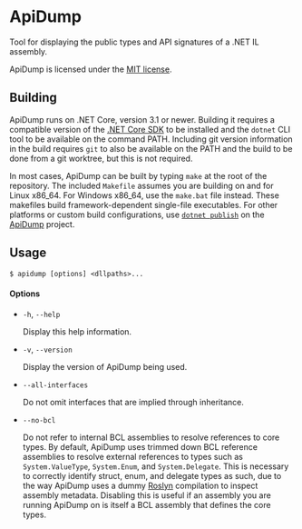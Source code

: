 # ApiDump
Tool for displaying the public types and API signatures of a .NET IL assembly.

ApiDump is licensed under the [MIT license](LICENSE).

## Building

ApiDump runs on .NET Core, version 3.1 or newer. Building it requires a compatible
version of the [.NET Core SDK](https://dotnet.microsoft.com/download/dotnet-core/3.1)
to be installed and the `dotnet` CLI tool to be available on the command PATH.
Including git version information in the build requires `git` to also be available
on the PATH and the build to be done from a git worktree, but this is not required.

In most cases, ApiDump can be built by typing `make` at the root of the repository.
The included `Makefile` assumes you are building on and for Linux x86_64. For Windows
x86_64, use the `make.bat` file instead. These makefiles build framework-dependent
single-file executables. For other platforms or custom build configurations, use
[`dotnet publish`](https://docs.microsoft.com/en-us/dotnet/core/tools/dotnet-publish)
on the [ApiDump](ApiDump/ApiDump.csproj) project.

## Usage

```
$ apidump [options] <dllpaths>...
```

#### Options

- `-h`, `--help`

  Display this help information.

- `-v`, `--version`

  Display the version of ApiDump being used.

- `--all-interfaces`

  Do not omit interfaces that are implied through inheritance.

- `--no-bcl`

  Do not refer to internal BCL assemblies to resolve references to core types.
  By default, ApiDump uses trimmed down BCL reference assemblies to resolve external
  references to types such as `System.ValueType`, `System.Enum`, and `System.Delegate`.
  This is necessary to correctly identify struct, enum, and delegate types as such,
  due to the way ApiDump uses a dummy [Roslyn](https://github.com/dotnet/roslyn)
  compilation to inspect assembly metadata. Disabling this is useful if an assembly
  you are running ApiDump on is itself a BCL assembly that defines the core types.
